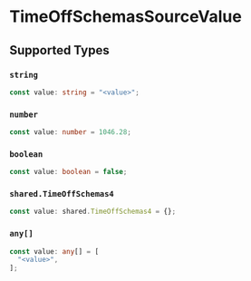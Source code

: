 # TimeOffSchemasSourceValue


## Supported Types

### `string`

```typescript
const value: string = "<value>";
```

### `number`

```typescript
const value: number = 1046.28;
```

### `boolean`

```typescript
const value: boolean = false;
```

### `shared.TimeOffSchemas4`

```typescript
const value: shared.TimeOffSchemas4 = {};
```

### `any[]`

```typescript
const value: any[] = [
  "<value>",
];
```

